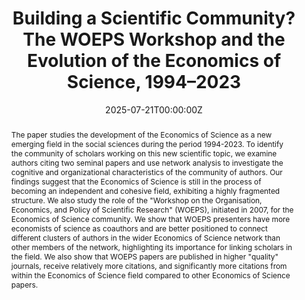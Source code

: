 ---
title: 'Building a Scientific Community? The WOEPS Workshop and the Evolution of the Economics of Science, 1994–2023'

# Authors
# If you created a profile for a user (e.g. the default `admin` user), write the username (folder name) here
# and it will be replaced with their full name and linked to their profile.
authors:
  - admin
  - Aldo Geuna
  - Cornelia Lawson

# Author notes (optional)
#author_notes:
#  - 'Equal contribution'
#  - 'Equal contribution'

date: '2025-07-21T00:00:00Z'
doi: '10.1080/10438599.2025.2571618'

# Schedule page publish date (NOT publication's date).
publishDate: '2025-07-21T00:00:00Z'

# Publication type.
# Accepts a single type but formatted as a YAML list (for Hugo requirements).
# Enter a publication type from the CSL standard.
publication_types: ["article-journal"]

# Publication name and optional abbreviated publication name.
publication: "*Economics of Innovation and New Technology*"

publication_short: "*Economics of Innovation and New Technology* - **Forthcoming**"

abstract:  The paper studies the development of the Economics of Science as a new emerging field in the social sciences during the period 1994-2023. To identify the community of scholars working on this new scientific topic, we examine authors citing two seminal papers and use network analysis to investigate the cognitive and organizational characteristics of the community of authors. Our findings suggest that the Economics of Science is still in the process of becoming an independent and cohesive field, exhibiting a highly fragmented structure. We also study the role of the "Workshop on the Organisation, Economics, and Policy of Scientific Research" (WOEPS), initiated in 2007, for the Economics of Science community. We show that WOEPS presenters have more economists of science as coauthors and are better positioned to connect different clusters of authors in the wider Economics of Science network than other members of the network, highlighting its importance for linking scholars in the field. We also show that WOEPS papers are published in higher "quality" journals, receive relatively more citations, and significantly more citations from within the Economics of Science field compared to other Economics of Science papers.

# Summary. An optional shortened abstract.
summary: The paper studies the development of the Economics of Science as a new emerging field in the social sciences during the period 1994-2023.

tags:
  - Economics of Science
  - Scientific Communities
  - Network Analysis
  - Field Formation

# Display this page in the Featured widget?
featured: true

# Custom links (uncomment lines below)
# links:
# - name: Custom Link
#   url: http://example.org

url_pdf: 'https://www.carloalberto.org/wp-content/uploads/2025/07/no.745.pdf'
url_code: ''
url_dataset: ''
url_poster: ''
url_project: ''
url_slides: ''
url_source: ''
url_video: ''

# Featured image
# To use, add an image named `featured.jpg/png` to your page's folder.
image:
  caption: 'This figure displays the coauthorship network in the Economics of Science (EoS) from 1994 to 2023.'
  focal_point: ''
  preview_only: false

# Associated Projects (optional).
#   Associate this publication with one or more of your projects.
#   Simply enter your project's folder or file name without extension.
#   E.g. `internal-project` references `content/project/internal-project/index.md`.
#   Otherwise, set `projects: []`.
projects:
  - []

# Slides (optional).
#   Associate this publication with Markdown slides.
#   Simply enter your slide deck's filename without extension.
#   E.g. `slides: "example"` references `content/slides/example/index.md`.
#   Otherwise, set `slides: ""`.
slides: ""
---